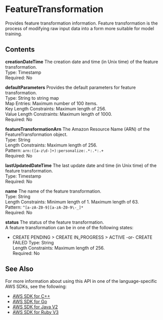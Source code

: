 # FeatureTransformation<a name="API_FeatureTransformation"></a>

Provides feature transformation information\. Feature transformation is the process of modifying raw input data into a form more suitable for model training\.

## Contents<a name="API_FeatureTransformation_Contents"></a>

 **creationDateTime**   <a name="personalize-Type-FeatureTransformation-creationDateTime"></a>
The creation date and time \(in Unix time\) of the feature transformation\.  
Type: Timestamp  
Required: No

 **defaultParameters**   <a name="personalize-Type-FeatureTransformation-defaultParameters"></a>
Provides the default parameters for feature transformation\.  
Type: String to string map  
Map Entries: Maximum number of 100 items\.  
Key Length Constraints: Maximum length of 256\.  
Value Length Constraints: Maximum length of 1000\.  
Required: No

 **featureTransformationArn**   <a name="personalize-Type-FeatureTransformation-featureTransformationArn"></a>
The Amazon Resource Name \(ARN\) of the FeatureTransformation object\.  
Type: String  
Length Constraints: Maximum length of 256\.  
Pattern: `arn:([a-z\d-]+):personalize:.*:.*:.+`   
Required: No

 **lastUpdatedDateTime**   <a name="personalize-Type-FeatureTransformation-lastUpdatedDateTime"></a>
The last update date and time \(in Unix time\) of the feature transformation\.  
Type: Timestamp  
Required: No

 **name**   <a name="personalize-Type-FeatureTransformation-name"></a>
The name of the feature transformation\.  
Type: String  
Length Constraints: Minimum length of 1\. Maximum length of 63\.  
Pattern: `^[a-zA-Z0-9][a-zA-Z0-9\-_]*`   
Required: No

 **status**   <a name="personalize-Type-FeatureTransformation-status"></a>
The status of the feature transformation\.  
A feature transformation can be in one of the following states:  
+ CREATE PENDING > CREATE IN\_PROGRESS > ACTIVE \-or\- CREATE FAILED
Type: String  
Length Constraints: Maximum length of 256\.  
Required: No

## See Also<a name="API_FeatureTransformation_SeeAlso"></a>

For more information about using this API in one of the language\-specific AWS SDKs, see the following:
+  [ AWS SDK for C\+\+](https://docs.aws.amazon.com/goto/SdkForCpp/personalize-2018-05-22/FeatureTransformation) 
+  [ AWS SDK for Go](https://docs.aws.amazon.com/goto/SdkForGoV1/personalize-2018-05-22/FeatureTransformation) 
+  [ AWS SDK for Java V2](https://docs.aws.amazon.com/goto/SdkForJavaV2/personalize-2018-05-22/FeatureTransformation) 
+  [ AWS SDK for Ruby V3](https://docs.aws.amazon.com/goto/SdkForRubyV3/personalize-2018-05-22/FeatureTransformation) 